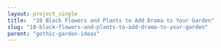 ```yaml
---
layout: project_single
title:  "10 Black Flowers and Plants to Add Drama to Your Garden"
slug: "10-black-flowers-and-plants-to-add-drama-to-your-garden"
parent: "gothic-garden-ideas"
---
```

 